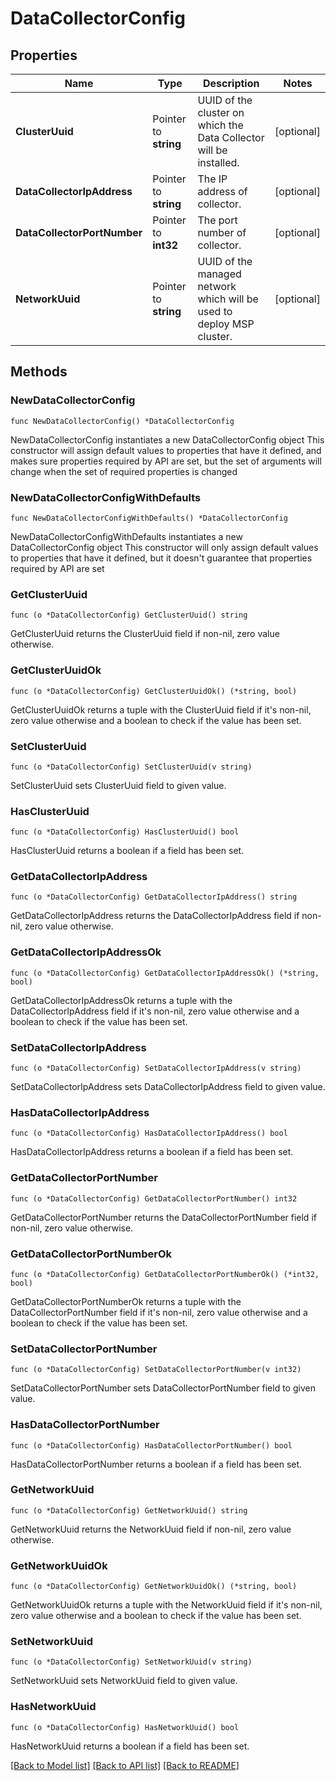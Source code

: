 # DataCollectorConfig

## Properties

Name | Type | Description | Notes
------------ | ------------- | ------------- | -------------
**ClusterUuid** | Pointer to **string** | UUID of the cluster on which the Data Collector will be installed.  | [optional] 
**DataCollectorIpAddress** | Pointer to **string** | The IP address of collector.  | [optional] 
**DataCollectorPortNumber** | Pointer to **int32** | The port number of collector.  | [optional] 
**NetworkUuid** | Pointer to **string** | UUID of the managed network which will be used to deploy MSP cluster.  | [optional] 

## Methods

### NewDataCollectorConfig

`func NewDataCollectorConfig() *DataCollectorConfig`

NewDataCollectorConfig instantiates a new DataCollectorConfig object
This constructor will assign default values to properties that have it defined,
and makes sure properties required by API are set, but the set of arguments
will change when the set of required properties is changed

### NewDataCollectorConfigWithDefaults

`func NewDataCollectorConfigWithDefaults() *DataCollectorConfig`

NewDataCollectorConfigWithDefaults instantiates a new DataCollectorConfig object
This constructor will only assign default values to properties that have it defined,
but it doesn't guarantee that properties required by API are set

### GetClusterUuid

`func (o *DataCollectorConfig) GetClusterUuid() string`

GetClusterUuid returns the ClusterUuid field if non-nil, zero value otherwise.

### GetClusterUuidOk

`func (o *DataCollectorConfig) GetClusterUuidOk() (*string, bool)`

GetClusterUuidOk returns a tuple with the ClusterUuid field if it's non-nil, zero value otherwise
and a boolean to check if the value has been set.

### SetClusterUuid

`func (o *DataCollectorConfig) SetClusterUuid(v string)`

SetClusterUuid sets ClusterUuid field to given value.

### HasClusterUuid

`func (o *DataCollectorConfig) HasClusterUuid() bool`

HasClusterUuid returns a boolean if a field has been set.

### GetDataCollectorIpAddress

`func (o *DataCollectorConfig) GetDataCollectorIpAddress() string`

GetDataCollectorIpAddress returns the DataCollectorIpAddress field if non-nil, zero value otherwise.

### GetDataCollectorIpAddressOk

`func (o *DataCollectorConfig) GetDataCollectorIpAddressOk() (*string, bool)`

GetDataCollectorIpAddressOk returns a tuple with the DataCollectorIpAddress field if it's non-nil, zero value otherwise
and a boolean to check if the value has been set.

### SetDataCollectorIpAddress

`func (o *DataCollectorConfig) SetDataCollectorIpAddress(v string)`

SetDataCollectorIpAddress sets DataCollectorIpAddress field to given value.

### HasDataCollectorIpAddress

`func (o *DataCollectorConfig) HasDataCollectorIpAddress() bool`

HasDataCollectorIpAddress returns a boolean if a field has been set.

### GetDataCollectorPortNumber

`func (o *DataCollectorConfig) GetDataCollectorPortNumber() int32`

GetDataCollectorPortNumber returns the DataCollectorPortNumber field if non-nil, zero value otherwise.

### GetDataCollectorPortNumberOk

`func (o *DataCollectorConfig) GetDataCollectorPortNumberOk() (*int32, bool)`

GetDataCollectorPortNumberOk returns a tuple with the DataCollectorPortNumber field if it's non-nil, zero value otherwise
and a boolean to check if the value has been set.

### SetDataCollectorPortNumber

`func (o *DataCollectorConfig) SetDataCollectorPortNumber(v int32)`

SetDataCollectorPortNumber sets DataCollectorPortNumber field to given value.

### HasDataCollectorPortNumber

`func (o *DataCollectorConfig) HasDataCollectorPortNumber() bool`

HasDataCollectorPortNumber returns a boolean if a field has been set.

### GetNetworkUuid

`func (o *DataCollectorConfig) GetNetworkUuid() string`

GetNetworkUuid returns the NetworkUuid field if non-nil, zero value otherwise.

### GetNetworkUuidOk

`func (o *DataCollectorConfig) GetNetworkUuidOk() (*string, bool)`

GetNetworkUuidOk returns a tuple with the NetworkUuid field if it's non-nil, zero value otherwise
and a boolean to check if the value has been set.

### SetNetworkUuid

`func (o *DataCollectorConfig) SetNetworkUuid(v string)`

SetNetworkUuid sets NetworkUuid field to given value.

### HasNetworkUuid

`func (o *DataCollectorConfig) HasNetworkUuid() bool`

HasNetworkUuid returns a boolean if a field has been set.


[[Back to Model list]](../README.md#documentation-for-models) [[Back to API list]](../README.md#documentation-for-api-endpoints) [[Back to README]](../README.md)


